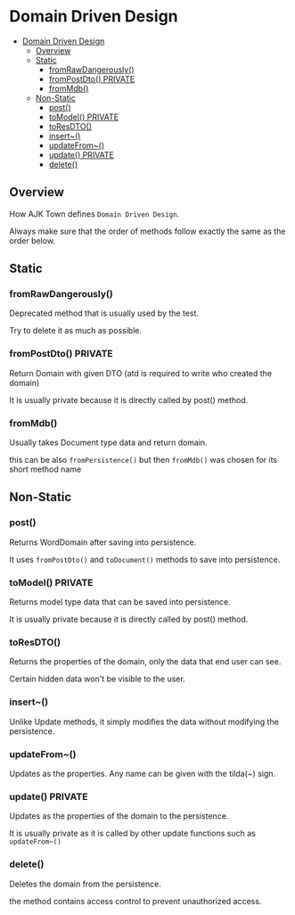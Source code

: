 # Domain Driven Design

<!-- TOC -->

- [Domain Driven Design](#domain-driven-design)
  - [Overview](#overview)
  - [Static](#static)
    - [fromRawDangerously()](#fromrawdangerously)
    - [fromPostDto() PRIVATE](#frompostdto-private)
    - [fromMdb()](#frommdb)
  - [Non-Static](#non-static)
    - [post()](#post)
    - [toModel() PRIVATE](#tomodel-private)
    - [toResDTO()](#toresdto)
    - [insert~()](#insert)
    - [updateFrom~()](#updatefrom)
    - [update() PRIVATE](#update-private)
    - [delete()](#delete)

<!-- /TOC -->

## Overview

How AJK Town defines `Domain Driven Design`.

Always make sure that the order of methods follow exactly the same as the order below.


## Static

### fromRawDangerously()

Deprecated method that is usually used by the test.

Try to delete it as much as possible.


### fromPostDto() PRIVATE

Return Domain with given DTO (atd is required to write who created the domain)

It is usually private because it is directly called by post() method.


### fromMdb()

Usually takes Document type data and return domain.

this can be also `fromPersistence()` but then `fromMdb()` was chosen for its short method name

## Non-Static

### post()

Returns WordDomain after saving into persistence.

It uses `fromPostDto()` and `toDocument()` methods to save into persistence.

### toModel() PRIVATE

Returns model type data that can be saved into persistence.

It is usually private because it is directly called by post() method.


### toResDTO()

Returns the properties of the domain, only the data that end user can see.

Certain hidden data won't be visible to the user.

### insert~()

Unlike Update methods, it simply modifies the data without modifying the persistence.

### updateFrom~()

Updates as the properties. Any name can be given with the tilda(~) sign.


### update() PRIVATE

Updates as the properties of the domain to the persistence.

It is usually private as it is called by other update functions such as `updateFrom~()`


### delete()

Deletes the domain from the persistence.

the method contains access control to prevent unauthorized access.
